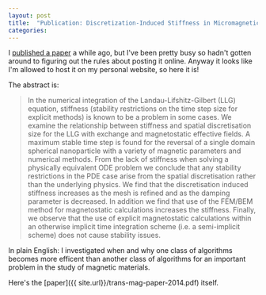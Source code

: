 ```yaml
---
layout: post
title:  "Publication: Discretization-Induced Stiffness in Micromagnetic Simulations"
categories:
---
```


I [published a paper](http://ieeexplore.ieee.org/xpl/login.jsp?arnumber=6971771) a while ago, but I've been pretty busy so hadn't gotten around to figuring out the rules about posting it online. Anyway it looks like I'm allowed to host it on my personal website, so here it is!

The abstract is:

> In the numerical integration of the Landau-Lifshitz-Gilbert
> (LLG) equation, stiffness (stability restrictions on the time step
> size for explicit methods) is known to be a problem in some
> cases. We examine the relationship between stiffness and spatial
> discretisation size for the LLG with exchange and magnetostatic
> effective fields. A maximum stable time step is found for the
> reversal of a single domain spherical nanoparticle with a variety
> of magnetic parameters and numerical methods. From the lack
> of stiffness when solving a physically equivalent ODE problem
> we conclude that any stability restrictions in the PDE case arise
> from the spatial discretisation rather than the underlying physics.
> We find that the discretisation induced stiffness increases as
> the mesh is refined and as the damping parameter is decreased.
> In addition we find that use of the FEM/BEM method for
> magnetostatic calculations increases the stiffness. Finally, we
> observe that the use of explicit magnetostatic calculations within
> an otherwise implicit time integration scheme (i.e. a semi-implicit
> scheme) does not cause stability issues.

In plain English: I investigated when and why one class of algorithms becomes more efficent than another class of algorithms for an important problem in the study of magnetic materials.

Here's the [paper]({{ site.url}}/trans-mag-paper-2014.pdf) itself.


